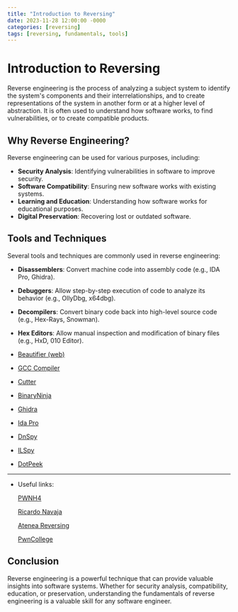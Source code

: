 ```yaml
---
title: "Introduction to Reversing"
date: 2023-11-28 12:00:00 -0000
categories: [reversing]
tags: [reversing, fundamentals, tools]
---
```


# Introduction to Reversing

Reverse engineering is the process of analyzing a subject system to identify the system's components and their interrelationships, and to create representations of the system in another form or at a higher level of abstraction. It is often used to understand how software works, to find vulnerabilities, or to create compatible products.

## Why Reverse Engineering?

Reverse engineering can be used for various purposes, including:

- **Security Analysis**: Identifying vulnerabilities in software to improve security.
- **Software Compatibility**: Ensuring new software works with existing systems.
- **Learning and Education**: Understanding how software works for educational purposes.
- **Digital Preservation**: Recovering lost or outdated software.

## Tools and Techniques

Several tools and techniques are commonly used in reverse engineering:

- **Disassemblers**: Convert machine code into assembly code (e.g., IDA Pro, Ghidra).
- **Debuggers**: Allow step-by-step execution of code to analyze its behavior (e.g., OllyDbg, x64dbg).
- **Decompilers**: Convert binary code back into high-level source code (e.g., Hex-Rays, Snowman).
- **Hex Editors**: Allow manual inspection and modification of binary files (e.g., HxD, 010 Editor).


    

- [Beautifier (web)](https://beautifier.io/)
- [GCC Compiler](https://gcc.gnu.org/)
- [Cutter](https://github.com/rizinorg/cutter)
- [BinaryNinja](https://binary.ninja/)
- [Ghidra](https://github.com/NationalSecurityAgency/ghidra)
- [Ida Pro](https://hex-rays.com/ida-pro/)
- [DnSpy](https://github.com/dnSpy/dnSpy)
- [ILSpy](https://github.com/icsharpcode/ILSpy)
- [DotPeek](https://www.jetbrains.com/es-es/decompiler/)



---

- Useful links:
    
    [PWNH4](https://pwnh4.com/workshops/reverse/)
    
    [Ricardo Navaja](http://ricardonarvaja.info/)
    
    [Atenea Reversing](https://atenea.ccn-cert.cni.es/challenges?category=reversing)

    [PwnCollege](https://pwn.college/)

## Conclusion

Reverse engineering is a powerful technique that can provide valuable insights into software systems. Whether for security analysis, compatibility, education, or preservation, understanding the fundamentals of reverse engineering is a valuable skill for any software engineer.
